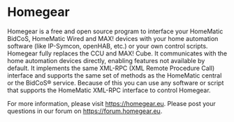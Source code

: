 Homegear
========
Homegear is a free and open source program to interface your HomeMatic BidCoS, HomeMatic Wired and MAX! devices with your home automation software (like IP-Symcon, openHAB, etc.) or your own control scripts. Homegear fully replaces the CCU and MAX! Cube. It communicates with the home automation devices directly, enabling features not available by default. It implements the same XML-RPC (XML Remote Procedure Call) interface and supports the same set of methods as the HomeMatic central or the BidCoS® service. Because of this you can use any software or script that supports the HomeMatic XML-RPC interface to control Homegear.

For more information, please visit https://homegear.eu. Please post your questions in our forum on https://forum.homegear.eu.
